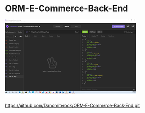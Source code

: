 # ORM-E-Commerce-Back-End

![ORM-E-Commerce-Back-End](.\Assets\screenshot.png)

https://github.com/Danomiterock/ORM-E-Commerce-Back-End.git

